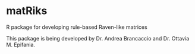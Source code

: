 # matRiks
R package for developing rule-based Raven-like matrices

This package is being developed by Dr. Andrea Brancaccio and Dr. Ottavia M. Epifania. 
